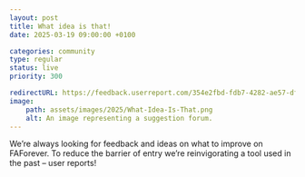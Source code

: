 ```yaml
---
layout: post
title: What idea is that!
date: 2025-03-19 09:00:00 +0100

categories: community
type: regular
status: live
priority: 300

redirectURL: https://feedback.userreport.com/354e2fbd-fdb7-4282-ae57-df75bf625431/#ideas/popular
image:
    path: assets/images/2025/What-Idea-Is-That.png
    alt: An image representing a suggestion forum.
---
```


We’re always looking for feedback and ideas on what to improve on FAForever. To reduce the barrier of entry we’re reinvigorating a tool used in the past – user reports!

<!-- excerpt-end -->